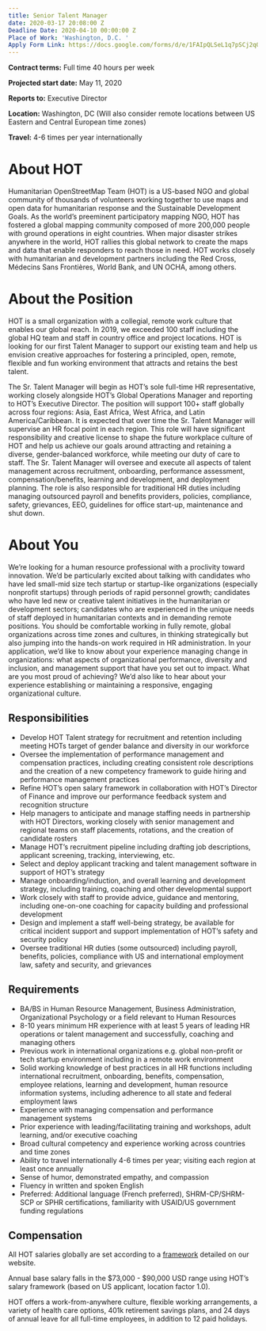```yaml
---
title: Senior Talent Manager
date: 2020-03-17 20:08:00 Z
Deadline Date: 2020-04-10 00:00:00 Z
Place of Work: 'Washington, D.C. '
Apply Form Link: https://docs.google.com/forms/d/e/1FAIpQLSeL1q7pSCj2qO1z0FZLXgEz-HO0FkqIGTmzm3cSVu1hP00-Og/viewform
---
```


**Contract terms:** Full time 40 hours per week

**Projected start date:** May 11, 2020

**Reports to:** Executive Director

**Location:** Washington, DC (Will also consider remote locations between US Eastern and Central European time zones)

**Travel:** 4-6 times per year internationally

# About HOT
Humanitarian OpenStreetMap Team (HOT) is a US-based NGO and global community of thousands of volunteers working together to use maps and open data for humanitarian response and the Sustainable Development Goals. As the world’s preeminent participatory mapping NGO, HOT has fostered a global mapping community composed of more 200,000 people with ground operations in eight countries. When major disaster strikes anywhere in the world, HOT rallies this global network to create the maps and data that enable responders to reach those in need. HOT works closely with humanitarian and development partners including the Red Cross, Médecins Sans Frontières, World Bank, and UN OCHA, among others.

# About the Position
HOT is a small organization with a collegial, remote work culture that enables our global reach. In 2019, we exceeded 100 staff including the global HQ team and staff in country office and project locations. HOT is looking for our first Talent Manager to support our existing team and help us envision creative approaches for fostering a principled, open, remote, flexible and fun working environment that attracts and retains the best talent. 

The Sr. Talent Manager will begin as HOT’s sole full-time HR representative, working closely alongside HOT’s Global Operations Manager and reporting to HOT’s Executive Director. The position will support 100+ staff globally across four regions: Asia, East Africa, West Africa, and Latin America/Caribbean. It is expected that over time the Sr. Talent Manager will supervise an HR focal point in each region. This role will have significant responsibility and creative license to shape the future workplace culture of HOT and help us achieve our goals around attracting and retaining a diverse, gender-balanced workforce, while meeting our duty of care to staff. The Sr. Talent Manager will oversee and execute all aspects of talent management across recruitment, onboarding, performance assessment, compensation/benefits, learning and development, and deployment planning. The role is also responsible for traditional HR duties including managing outsourced payroll and benefits providers, policies, compliance, safety, grievances, EEO, guidelines for office start-up, maintenance and shut down.

# About You
We’re looking for a human resource professional with a proclivity toward innovation. We’d be particularly excited about talking with candidates who have led small-mid size tech startup or startup-like organizations (especially nonprofit startups) through periods of rapid personnel growth; candidates who have led new or creative talent initiatives in the humanitarian or development sectors; candidates who are experienced in the unique needs of staff deployed in humanitarian contexts and in demanding remote positions. You should be comfortable working in fully remote, global organizations across time zones and cultures, in thinking strategically but also jumping into the hands-on work required in HR administration.  In your application, we’d like to know about your experience managing change in organizations: what aspects of organizational performance, diversity and inclusion, and management support that have you set out to impact.  What are you most proud of achieving? We’d also like to hear about your experience establishing or maintaining a responsive, engaging organizational culture. 

## Responsibilities
* Develop HOT Talent strategy for recruitment and retention including meeting HOTs target of gender balance and diversity in our workforce
* Oversee the implementation of performance management and compensation practices, including creating consistent role descriptions and the creation of a new competency framework to guide hiring and performance management practices
* Refine HOT’s open salary framework in collaboration with HOT’s Director of Finance and improve our performance feedback system and recognition structure
* Help managers to anticipate and manage staffing needs in partnership with HOT Directors, working closely with senior management and regional teams on staff placements, rotations, and the creation of candidate rosters
* Manage HOT’s recruitment pipeline including drafting job descriptions, applicant screening, tracking, interviewing, etc.
* Select and deploy applicant tracking and talent management software in support of HOT’s strategy
* Manage onboarding/induction, and overall learning and development strategy, including training, coaching and other developmental support
* Work closely with staff to provide advice, guidance and mentoring, including one-on-one coaching for capacity building and professional development
* Design and implement a staff well-being strategy, be available for critical incident support and support implementation of HOT’s safety and security policy
* Oversee traditional HR duties (some outsourced) including payroll, benefits, policies, compliance with US and international employment law, safety and security, and grievances

## Requirements
* BA/BS in Human Resource Management, Business Administration, Organizational Psychology or a field relevant to Human Resources
* 8-10 years minimum HR experience with at least 5 years of leading HR operations or talent management and successfully, coaching and managing others
* Previous work in international organizations e.g. global non-profit or tech startup environment including in a remote work environment
* Solid working knowledge of best practices in all HR functions including international recruitment, onboarding, benefits, compensation, employee relations, learning and development, human resource information systems, including adherence to all state and federal employment laws
* Experience with managing compensation and performance management systems
* Prior experience with leading/facilitating training and workshops, adult learning, and/or executive coaching
* Broad cultural competency and experience working across countries and time zones
* Ability to travel internationally 4-6 times per year; visiting each region at least once annually
* Sense of humor, demonstrated empathy, and compassion
* Fluency in written and spoken English
* Preferred: Additional language (French preferred), SHRM-CP/SHRM-SCP or SPHR certifications, familiarity with USAID/US government funding regulations

## Compensation
All HOT salaries globally are set according to a [framework](https://www.hotosm.org/salaries) detailed on our website.

Annual base salary falls in the $73,000 - $90,000 USD range using HOT’s salary framework (based on US applicant, location factor 1.0).

HOT offers a work-from-anywhere culture, flexible working arrangements, a variety of health care options, 401k retirement savings plans, and 24 days of annual leave for all full-time employees, in addition to 12 paid holidays. 
